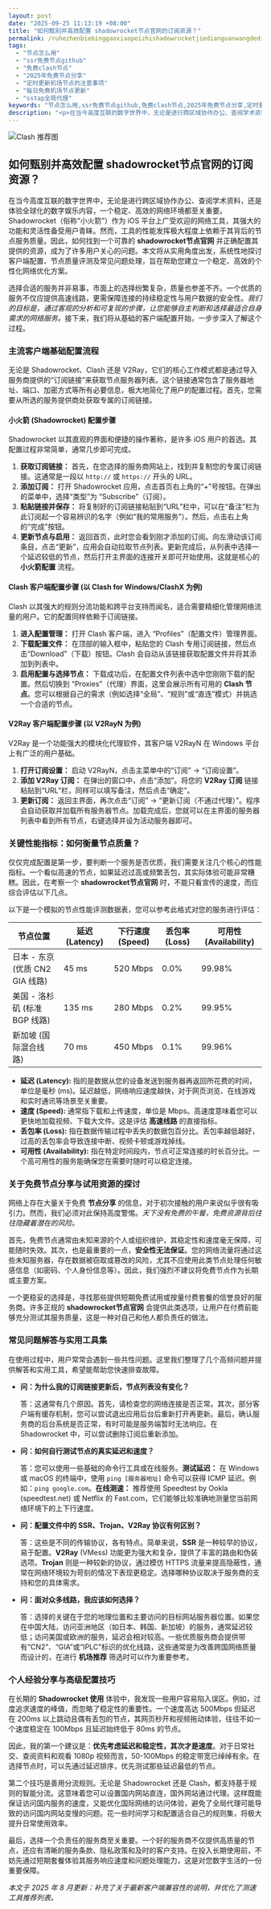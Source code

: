 ```yaml
---
layout: post
date: "2025-09-25 11:13:19 +08:00"
title: "如何甄别并高效配置 shadowrocket节点官网的订阅资源？"
permalink: /ruhezhenbiebinggaoxiaopeizhishadowrocketjiedianguanwangdedingyueziyuan/
tags:
  - "节点怎么用"
  - "ssr免费节点github"
  - "免费clash节点"
  - "2025年免费节点分享"
  - "定时更新机场节点的注意事项"
  - "每日免费机场节点更新"
  - "sstap全局代理"
keywords: "节点怎么用,ssr免费节点github,免费clash节点,2025年免费节点分享,定时更新机场节点的注意事项,每日免费机场节点更新,sstap全局代理"
description: "<p>在当今高度互联的数字世界中，无论是进行跨区域协作办公、查阅学术资料，还是体验全球化的数字娱乐内容，一个稳定、高效的网络环境都至关重要。Shadowrocket（俗称“小火箭”）作为 iOS 平台上广受欢迎的网络工具，其强大的功能和灵活性备受用户青睐。然而，工具的性能发挥极大程度上依赖于其背后的节点服务质量。因此，如何找到一个可靠的 <strong>shadowrocket节点官网</strong> 并正确配置其提供的资源，成为了许多用户关心的问题。本文将从实用角度出发，系统性地探讨客户端配置、节点质量评测及常见问题处理，旨在帮助您建立一个稳定、高效的个性化网络优化方案。</p>"
---
```


![Clash 推荐图](https://clashjd.github.io/assets/img/付费小火箭机场推荐.png)

## 如何甄别并高效配置 shadowrocket节点官网的订阅资源？

<p>在当今高度互联的数字世界中，无论是进行跨区域协作办公、查阅学术资料，还是体验全球化的数字娱乐内容，一个稳定、高效的网络环境都至关重要。Shadowrocket（俗称“小火箭”）作为 iOS 平台上广受欢迎的网络工具，其强大的功能和灵活性备受用户青睐。然而，工具的性能发挥极大程度上依赖于其背后的节点服务质量。因此，如何找到一个可靠的 <strong>shadowrocket节点官网</strong> 并正确配置其提供的资源，成为了许多用户关心的问题。本文将从实用角度出发，系统性地探讨客户端配置、节点质量评测及常见问题处理，旨在帮助您建立一个稳定、高效的个性化网络优化方案。</p>
<p>选择合适的服务并非易事，市面上的选择纷繁复杂，质量也参差不齐。一个优质的服务不仅应提供高速线路，更需保障连接的持续稳定性与用户数据的安全性。<em>我们的目标是，通过客观的分析和可复现的步骤，让您能够自主判断和选择最适合自身需求的网络服务。</em>接下来，我们将从基础的客户端配置开始，一步步深入了解这个过程。</p>

<h3>主流客户端基础配置流程</h3>
<p>无论是 Shadowrocket、Clash 还是 V2Ray，它们的核心工作模式都是通过导入服务商提供的“订阅链接”来获取节点服务器列表。这个链接通常包含了服务器地址、端口、加密方式等所有必要信息，极大地简化了用户的配置过程。首先，您需要从所选的服务提供商处获取专属的订阅链接。</p>

<h4>小火箭 (Shadowrocket) 配置步骤</h4>
<p>Shadowrocket 以其直观的界面和便捷的操作著称，是许多 iOS 用户的首选。其配置过程非常简单，通常几步即可完成。</p>
<ol>
    <li><strong>获取订阅链接：</strong> 首先，在您选择的服务商网站上，找到并复制您的专属订阅链接。这通常是一段以 <code>http://</code> 或 <code>https://</code> 开头的 URL。</li>
    <li><strong>添加订阅：</strong> 打开 Shadowrocket 应用，点击首页右上角的“+”号按钮。在弹出的菜单中，选择“类型”为 “Subscribe”（订阅）。</li>
    <li><strong>粘贴链接并保存：</strong> 将复制好的订阅链接粘贴到“URL”栏中，可以在“备注”栏为此订阅起一个容易辨识的名字（例如“我的常用服务”）。然后，点击右上角的“完成”按钮。</li>
    <li><strong>更新节点与启用：</strong> 返回首页，此时您会看到刚才添加的订阅。向左滑动该订阅条目，点击“更新”，应用会自动拉取节点列表。更新完成后，从列表中选择一个延迟较低的节点，然后打开主界面的连接开关即可开始使用。这就是核心的 <strong>小火箭配置</strong> 流程。</li>
</ol>

<h4>Clash 客户端配置步骤 (以 Clash for Windows/ClashX 为例)</h4>
<p>Clash 以其强大的规则分流功能和跨平台支持而闻名，适合需要精细化管理网络流量的用户。它的配置同样依赖于订阅链接。</p>
<ol>
    <li><strong>进入配置管理：</strong> 打开 Clash 客户端，进入 “Profiles”（配置文件）管理界面。</li>
    <li><strong>下载配置文件：</strong> 在顶部的输入框中，粘贴您的 Clash 专用订阅链接，然后点击“Download”（下载）按钮。Clash 会自动从该链接获取配置文件并将其添加到列表中。</li>
    <li><strong>启用配置与选择节点：</strong> 下载成功后，在配置文件列表中选中您刚刚下载的配置。然后切换到 “Proxies”（代理）界面，这里会展示所有可用的 <strong>Clash 节点</strong>。您可以根据自己的需求（例如选择“全局”、“规则”或“直连”模式）并挑选一个合适的节点。</li>
</ol>

<h4>V2Ray 客户端配置步骤 (以 V2RayN 为例)</h4>
<p>V2Ray 是一个功能强大的模块化代理软件，其客户端 V2RayN 在 Windows 平台上有广泛的用户基础。</p>
<ol>
    <li><strong>打开订阅设置：</strong> 启动 V2RayN，点击主菜单中的“订阅” -> “订阅设置”。</li>
    <li><strong>添加 V2Ray 订阅：</strong> 在弹出的窗口中，点击“添加”。将您的 <strong>V2Ray 订阅</strong> 链接粘贴到“URL”栏，同样可以填写备注，然后点击“确定”。</li>
    <li><strong>更新订阅：</strong> 返回主界面，再次点击“订阅” -> “更新订阅（不通过代理）”。程序会自动获取并加载所有服务器节点。加载完成后，您就可以在主界面的服务器列表中看到所有节点，右键选择并设为活动服务器即可。</li>
</ol>

<h3>关键性能指标：如何衡量节点质量？</h3>
<p>仅仅完成配置是第一步，要判断一个服务是否优质，我们需要关注几个核心的性能指标。一个看似高速的节点，如果延迟过高或频繁丢包，其实际体验可能非常糟糕。因此，在考察一个 <strong>shadowrocket节点官网</strong> 时，不能只看宣传的速度，而应综合评估以下几点。</p>
<p>以下是一个模拟的节点性能评测数据表，您可以参考此格式对您的服务进行评估：</p>
<table>
    <thead>
        <tr>
            <th>节点位置</th>
            <th>延迟 (Latency)</th>
            <th>下行速度 (Speed)</th>
            <th>丢包率 (Loss)</th>
            <th>可用性 (Availability)</th>
        </tr>
    </thead>
    <tbody>
        <tr>
            <td>日本 - 东京 (优质 CN2 GIA 线路)</td>
            <td>45 ms</td>
            <td>520 Mbps</td>
            <td>0.0%</td>
            <td>99.98%</td>
        </tr>
        <tr>
            <td>美国 - 洛杉矶 (标准 BGP 线路)</td>
            <td>135 ms</td>
            <td>280 Mbps</td>
            <td>0.2%</td>
            <td>99.95%</td>
        </tr>
        <tr>
            <td>新加坡 (国际混合线路)</td>
            <td>70 ms</td>
            <td>450 Mbps</td>
            <td>0.1%</td>
            <td>99.96%</td>
        </tr>
    </tbody>
</table>
<ul>
    <li><strong>延迟 (Latency):</strong> 指的是数据从您的设备发送到服务器再返回所花费的时间，单位是毫秒 (ms)。延迟越低，网络响应速度越快，对于网页浏览、在线游戏和实时通讯等场景至关重要。</li>
    <li><strong>速度 (Speed):</strong> 通常指下载和上传速度，单位是 Mbps。高速度意味着您可以更快地加载视频、下载大文件。这是评估 <strong>高速线路</strong> 的直接指标。</li>
    <li><strong>丢包率 (Loss):</strong> 指在数据传输过程中丢失的数据包百分比。丢包率越低越好，过高的丢包率会导致连接中断、视频卡顿或游戏掉线。</li>
    <li><strong>可用性 (Availability):</strong> 指在特定时间段内，节点可正常连接的时长百分比。一个高可用性的服务能确保您在需要时随时可以稳定连接。</li>
</ul>

<h3>关于免费节点分享与试用资源的探讨</h3>
<p>网络上存在大量关于免费 <strong>节点分享</strong> 的信息，对于初次接触的用户来说似乎很有吸引力。然而，我们必须对此保持高度警惕。<em>天下没有免费的午餐，免费资源背后往往隐藏着潜在的风险。</em></p>
<p>首先，免费节点通常由未知来源的个人或组织维护，其稳定性和速度毫无保障，可能随时失效。其次，也是最重要的一点，<strong>安全性无法保证</strong>。您的网络流量将通过这些未知服务器，存在数据被窃取或篡改的风险，尤其不应使用此类节点处理任何敏感信息（如密码、个人身份信息等）。因此，我们强烈不建议将免费节点作为长期或主要方案。</p>
<p>一个更稳妥的选择是，寻找那些提供短期免费试用或按量付费套餐的信誉良好的服务商。许多正规的 <strong>shadowrocket节点官网</strong> 会提供此类选项，让用户在付费前能够充分测试其服务质量，这是一种对自己和他人都负责任的做法。</p>

<h3>常见问题解答与实用工具集</h3>
<p>在使用过程中，用户常常会遇到一些共性问题。这里我们整理了几个高频问题并提供解答和实用工具，希望能帮助您快速排查故障。</p>
<ul>
    <li>
        <strong>问：为什么我的订阅链接更新后，节点列表没有变化？</strong>
        <p>答：这通常有几个原因。首先，请检查您的网络连接是否正常。其次，部分客户端有缓存机制，您可以尝试退出应用后台后重新打开再更新。最后，确认服务商的后台系统是否正常，有时可能是服务端暂时无法响应。在 Shadowrocket 中，可以尝试删除订阅后重新添加。</p>
    </li>
    <li>
        <strong>问：如何自行测试节点的真实延迟和速度？</strong>
        <p>答：您可以使用一些基础的命令行工具或在线服务。<strong>测试延迟：</strong> 在 Windows 或 macOS 的终端中，使用 <code>ping [服务器地址]</code> 命令可以获得 ICMP 延迟。例如：<code>ping google.com</code>。<strong>在线测速：</strong> 推荐使用 Speedtest by Ookla (speedtest.net) 或 Netflix 的 Fast.com，它们能够比较准确地测量您当前网络环境下的上下行速度。</p>
    </li>
    <li>
        <strong>问：配置文件中的 SSR、Trojan、V2Ray 协议有何区别？</strong>
        <p>答：这些是不同的传输协议，各有特点。简单来说，<strong>SSR</strong> 是一种较早的协议，易于配置。<strong>V2Ray</strong> (VMess) 功能更为强大和复杂，提供了丰富的路由和伪装选项。<strong>Trojan</strong> 则是一种较新的协议，通过模仿 HTTPS 流量来提高隐蔽性，通常在网络环境较为苛刻的情况下表现更稳定。选择哪种协议取决于服务商的支持和您的具体需求。</p>
    </li>
    <li>
        <strong>问：面对众多线路，我应该如何选择？</strong>
        <p>答：选择的关键在于您的地理位置和主要访问的目标网站服务器位置。如果您在中国大陆，访问亚洲地区（如日本、韩国、新加坡）的服务，通常延迟较低；访问美国或欧洲的服务，延迟会相对较高。一些优质服务商会提供带有“CN2”、“GIA”或“IPLC”标识的优化线路，这些通常是为改善跨国网络质量而设计的，在进行 <strong>机场推荐</strong> 筛选时可以作为重要参考。</p>
    </li>
</ul>

<h3>个人经验分享与高级配置技巧</h3>
<p>在长期的 <strong>Shadowrocket 使用</strong> 体验中，我发现一些用户容易陷入误区。例如，过度追求速度的峰值，而忽略了稳定性的重要性。一个速度高达 500Mbps 但延迟在 200ms 以上跳动且偶有丢包的节点，其网页秒开和视频拖动体验，往往不如一个速度稳定在 100Mbps 且延迟始终低于 80ms 的节点。</p>
<p>因此，我的第一个建议是：<strong>优先考虑延迟和稳定性，其次才是速度</strong>。对于日常社交、查阅资料和观看 1080p 视频而言，50-100Mbps 的稳定带宽已绰绰有余。在选择节点时，可以先通过延迟排序，优先测试那些延迟最低的节点。</p>
<p>第二个技巧是善用分流规则。无论是 Shadowrocket 还是 Clash，都支持基于规则的智能分流。这意味着您可以设置国内网站直连，国外网站通过代理。这样既能保证访问国内服务的速度，又能优化国际网络的访问体验，避免了全局代理可能导致的访问国内网站变慢的问题。花一些时间学习和配置适合自己的规则集，将极大提升日常使用效率。</p>
<p>最后，选择一个负责任的服务商至关重要。一个好的服务商不仅提供高质量的节点，还应有清晰的服务条款、隐私政策和及时的客户支持。在投入长期使用前，不妨先通过短期套餐体验其服务响应速度和问题处理能力，这是对您数字生活的一份重要保障。</p>

<p><em>本文于 2025 年 8 月更新：补充了关于最新客户端兼容性的说明，并优化了测速工具推荐列表。</em></p>